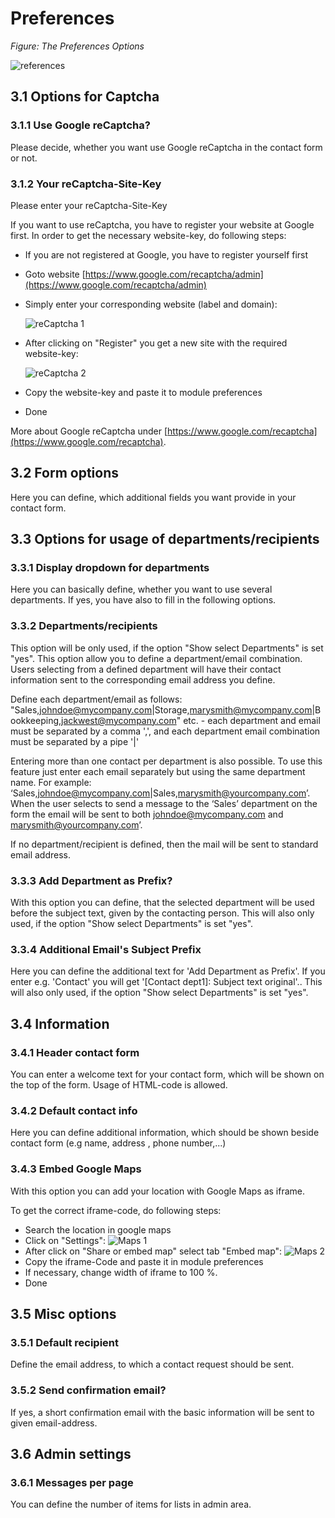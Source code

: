# Preferences

 _Figure: The Preferences Options_

![references](.gitbook/assets/3_preferences.png)

## 3.1 Options for Captcha

### 3.1.1 Use Google reCaptcha?

Please decide, whether you want use Google reCaptcha in the contact form or not.

### 3.1.2 Your reCaptcha-Site-Key

Please enter your reCaptcha-Site-Key

If you want to use reCaptcha, you have to register your website at Google first. In order to get the necessary website-key, do following steps:

* If you are not registered at Google, you have to register yourself first
* Goto website [https://www.google.com/recaptcha/admin](https://www.google.com/recaptcha/admin)
* Simply enter your corresponding website \(label and domain\): 

  ![reCaptcha 1](.gitbook/assets/3_recaptcha1.PNG)

* After clicking on "Register" you get a new site with the required website-key: 

  ![reCaptcha 2](.gitbook/assets/3_recaptcha2.PNG)

* Copy the website-key and paste it to module preferences
* Done

More about Google reCaptcha under [https://www.google.com/recaptcha](https://www.google.com/recaptcha).

## 3.2 Form options

Here you can define, which additional fields you want provide in your contact form.

## 3.3 Options for usage of departments/recipients

### 3.3.1 Display dropdown for departments

Here you can basically define, whether you want to use several departments. If yes, you have also to fill in the following options.

### 3.3.2 Departments/recipients

This option will be only used, if the option "Show select Departments" is set "yes". This option allow you to define a department/email combination. Users selecting from a defined department will have their contact information sent to the corresponding email address you define.

Define each department/email as follows: "Sales,johndoe@mycompany.com\|Storage,marysmith@mycompany.com\|Bookkeeping,jackwest@mycompany.com" etc. - each department and email must be separated by a comma ',', and each department email combination must be separated by a pipe '\|'

Entering more than one contact per department is also possible. To use this feature just enter each email separately but using the same department name. For example: ‘Sales,johndoe@mycompany.com\|Sales,marysmith@yourcompany.com’. When the user selects to send a message to the ‘Sales’ department on the form the email will be sent to both johndoe@mycompany.com and marysmith@yourcompany.com’.

If no department/recipient is defined, then the mail will be sent to standard email address.

### 3.3.3 Add Department as Prefix?

With this option you can define, that the selected department will be used before the subject text, given by the contacting person. This will also only used, if the option "Show select Departments" is set "yes".

### 3.3.4 Additional Email's Subject Prefix

Here you can define the additional text for 'Add Department as Prefix'. If you enter e.g. 'Contact' you will get '\[Contact dept1\]: Subject text original'.. This will also only used, if the option "Show select Departments" is set "yes".

## 3.4 Information

### 3.4.1 Header contact form

You can enter a welcome text for your contact form, which will be shown on the top of the form. Usage of HTML-code is allowed.

### 3.4.2 Default contact info

Here you can define additional information, which should be shown beside contact form \(e.g name, address , phone number,...\)

### 3.4.3 Embed Google Maps

With this option you can add your location with Google Maps as iframe.

To get the correct iframe-code, do following steps:

* Search the location in google maps
* Click on "Settings": ![Maps 1](.gitbook/assets/3_maps1.PNG)
* After click on "Share or embed map" select tab "Embed map": ![Maps 2](.gitbook/assets/3_maps2.PNG)
* Copy the iframe-Code and paste it in module preferences
* If necessary, change width of iframe to 100 %.
* Done

## 3.5 Misc options

### 3.5.1 Default recipient

Define the email address, to which a contact request should be sent.

### 3.5.2 Send confirmation email?

If yes, a short confirmation email with the basic information will be sent to given email-address.

## 3.6 Admin settings

### 3.6.1 Messages per page

You can define the number of items for lists in admin area.

